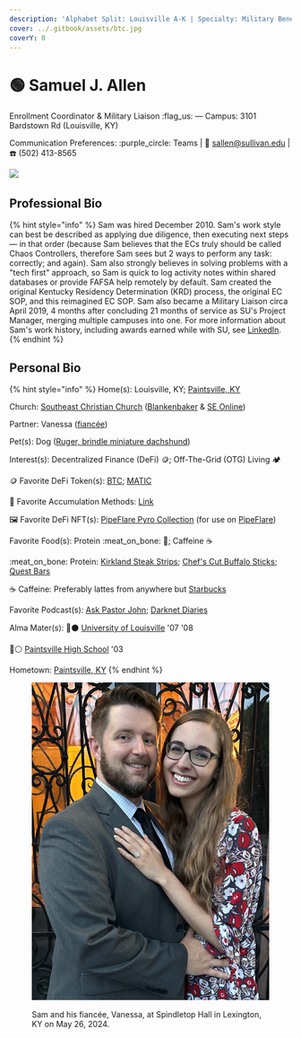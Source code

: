 ```yaml
---
description: 'Alphabet Split: Louisville A-K | Specialty: Military Benefits'
cover: ../.gitbook/assets/btc.jpg
coverY: 0
---
```


# 🟢 Samuel J. Allen

Enrollment Coordinator & Military Liaison :flag\_us: — Campus: 3101 Bardstown Rd (Louisville, KY)

Communication Preferences: :purple\_circle: Teams | :e-mail: sallen@sullivan.edu | :telephone: (502) 413-8565

![](../.gitbook/assets/Sam\_edit.jpg)

## Professional Bio

{% hint style="info" %}
Sam was hired December 2010.  Sam's work style can best be described as applying due diligence, then executing next steps — in that order (because Sam believes that the ECs truly should be called Chaos Controllers, therefore Sam sees but 2 ways to perform any task: correctly; and again).  Sam also strongly believes in solving problems with a "tech first" approach, so Sam is quick to log activity notes within shared databases or provide FAFSA help remotely by default.  Sam created the original Kentucky Residency Determination (KRD) process, the original EC SOP, and this reimagined EC SOP.  Sam also became a Military Liaison circa April 2019, 4 months after concluding 21 months of service as SU's Project Manager, merging multiple campuses into one.  For more information about Sam's work history, including awards earned while with SU, see [LinkedIn](https://www.linkedin.com/in/samueljustinallen/).
{% endhint %}

## Personal Bio

{% hint style="info" %}
Home(s): Louisville, KY; [Paintsville, KY](https://en.wikipedia.org/wiki/Paintsville,\_Kentucky)

Church: [Southeast Christian Church](https://www.southeastchristian.org/) ([Blankenbaker](https://my.southeastchristian.org/location/blankenbaker) & [SE Online](https://online.southeastchristian.org/))

Partner: Vanessa ([fiancée](https://www.instagram.com/p/C7kSRycO68w/))

Pet(s): Dog ([Ruger, brindle miniature dachshund](https://www.instagram.com/p/8RZzBnu\_zk/))

Interest(s): Decentralized Finance (DeFi) :coin:; Off-The-Grid (OTG) Living 🏕️

&#x20;    :coin: Favorite DeFi Token(s): [BTC](https://coinmarketcap.com/currencies/bitcoin/); [MATIC](https://coinmarketcap.com/currencies/polygon/)

&#x20;         🤑 Favorite Accumulation Methods: [Link](https://linktr.ee/samueljallen.x)

&#x20;    🖼️ Favorite DeFi NFT(s): [PipeFlare Pyro Collection](https://opensea.io/collection/pipeflarepyro) (for use on [PipeFlare](https://pipeflare.io/r/6va4))                                      &#x20;

Favorite Food(s): Protein :meat\_on\_bone: :cheese:; Caffeine :coffee:

&#x20;    :meat\_on\_bone: Protein: [Kirkland Steak Strips](https://www.costco.com/kirkland-signature-premium-extra-thick-steak-strips%2C-12-oz.product.100333696.html); [Chef's Cut Buffalo Sticks](https://www.amazon.com/Chefs-Cut-Real-Pepper-Sticks/dp/B0711BWSSP/); [Quest Bars](https://www.questnutrition.com/products/white-chocolate-raspberry-box-of-12)

&#x20;    :coffee: Caffeine: Preferably lattes from anywhere but [Starbucks](https://mashable.com/article/starbucks-sunsets-nft-reward-program-odyssey)

Favorite Podcast(s): [Ask Pastor John](https://podcasts.apple.com/us/podcast/ask-pastor-john/id618132843); [Darknet Diaries](https://podcasts.apple.com/us/podcast/darknet-diaries/id1296350485)

Alma Mater(s): 🔴⚫ [University of Louisville](https://louisville.edu/) '07 '08

&#x20;                            🔵⚪ [Paintsville High School](https://sites.google.com/paintsville.kyschools.us/paintsville/home) '03

Hometown: [Paintsville, KY](https://en.wikipedia.org/wiki/Paintsville,\_Kentucky)
{% endhint %}

<figure><img src="../.gitbook/assets/S&#x26;V-Crop.jpg" alt=""><figcaption><p>Sam and his fiancée, Vanessa, at Spindletop Hall in Lexington, KY on May 26, 2024.</p></figcaption></figure>
